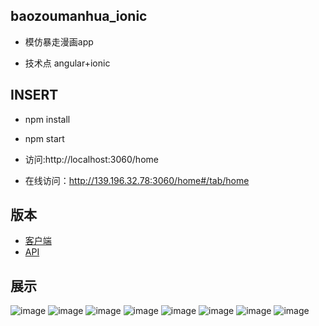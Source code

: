 ## baozoumanhua_ionic

 * 模仿暴走漫画app
 
 * 技术点 angular+ionic

## INSERT
 
 * npm install
 
 * npm start

 * 访问:http://localhost:3060/home
 
 * 在线访问：http://139.196.32.78:3060/home#/tab/home
 
## 版本 
* [客户端](https://github.com/linkenliu/baozoumanhua_ionic.git "Title")
* [API](https://github.com/linkenliu/baozoumanhua_api.git "Title")

## 展示
![image](http://ohaqd986p.bkt.clouddn.com/baozou8.PNG)
![image](http://ohaqd986p.bkt.clouddn.com/baozou7.PNG)
![image](http://ohaqd986p.bkt.clouddn.com/baozou6.PNG)
![image](http://ohaqd986p.bkt.clouddn.com/baozou5.PNG)
![image](http://ohaqd986p.bkt.clouddn.com/baozou4.PNG)
![image](http://ohaqd986p.bkt.clouddn.com/baozou3.PNG)
![image](http://ohaqd986p.bkt.clouddn.com/baozou2.PNG)
![image](http://ohaqd986p.bkt.clouddn.com/baozou1.PNG)

